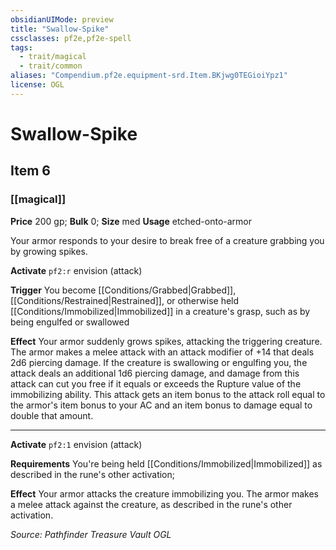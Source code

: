 ```yaml
---
obsidianUIMode: preview
title: "Swallow-Spike"
cssclasses: pf2e,pf2e-spell
tags:
  - trait/magical
  - trait/common
aliases: "Compendium.pf2e.equipment-srd.Item.BKjwg0TEGioiYpz1"
license: OGL
---
```

# Swallow-Spike
## Item 6
### [[magical]]


**Price** 200 gp; 
**Bulk** 0; **Size** med
**Usage** etched-onto-armor

Your armor responds to your desire to break free of a creature grabbing you by growing spikes.

**Activate** `pf2:r` envision (attack)

**Trigger** You become [[Conditions/Grabbed|Grabbed]], [[Conditions/Restrained|Restrained]], or otherwise held [[Conditions/Immobilized|Immobilized]] in a creature's grasp, such as by being engulfed or swallowed

**Effect** Your armor suddenly grows spikes, attacking the triggering creature. The armor makes a melee attack with an attack modifier of +14 that deals 2d6 piercing damage. If the creature is swallowing or engulfing you, the attack deals an additional 1d6 piercing damage, and damage from this attack can cut you free if it equals or exceeds the Rupture value of the immobilizing ability. This attack gets an item bonus to the attack roll equal to the armor's item bonus to your AC and an item bonus to damage equal to double that amount.

* * *

**Activate** `pf2:1` envision (attack)

**Requirements** You're being held [[Conditions/Immobilized|Immobilized]] as described in the rune's other activation;

**Effect** Your armor attacks the creature immobilizing you. The armor makes a melee attack against the creature, as described in the rune's other activation.

*Source: Pathfinder Treasure Vault*
*OGL*